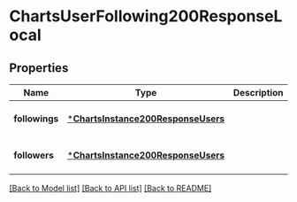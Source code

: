 # ChartsUserFollowing200ResponseLocal


## Properties
Name | Type | Description | Notes
------------ | ------------- | ------------- | -------------
**followings** | [***ChartsInstance200ResponseUsers**](ChartsInstance200ResponseUsers.md) |  | [default to nothing]
**followers** | [***ChartsInstance200ResponseUsers**](ChartsInstance200ResponseUsers.md) |  | [default to nothing]


[[Back to Model list]](../README.md#models) [[Back to API list]](../README.md#api-endpoints) [[Back to README]](../README.md)


